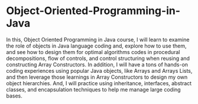 # Object-Oriented-Programming-in-Java
In this, Object Oriented Programming in Java course, I will learn to examine the role of objects in Java language coding and, explore how to use them, and see how to design them for optimal algorithms codes in procedural decompositions, flow of controls, and control structuring when reusing and constructing Array Constructors. In addition, I will have a tons of hands-on coding experiences using popular Java objects, like Arrays and Arrays Lists, and then leverage those learnings in Array Constructors to design my own object hierarchies. And, I will practice using inheritance, interfaces, abstract classes, and encapsulation techniques to help me manage large coding bases.
